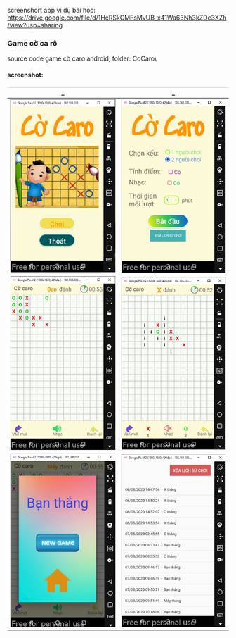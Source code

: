 screenshort app ví dụ bài học: https://drive.google.com/file/d/1HcRSkCMFsMvUB_x41Wa63Nh3kZDc3XZh/view?usp=sharing

### Game cờ ca rô
source code game cờ caro android, folder: CoCaro\\
#### screenshot:

| _        |      _      |
| ------------- |:-------------:| 
|   ![trang chủ](https://github.com/chitao5799/hocAndroid/blob/master/Image_Game_ca-ro/TrangChu.JPG)   | ![trang menu](https://github.com/chitao5799/hocAndroid/blob/master/Image_Game_ca-ro/TrangMenu.JPG) | 
| ![người vs máy](https://github.com/chitao5799/hocAndroid/blob/master/Image_Game_ca-ro/NguoiVsMay.JPG)      |  ![tính điểm](https://github.com/chitao5799/hocAndroid/blob/master/Image_Game_ca-ro/HaiNguoiChoiTinhDiem.JPG)    | 
|![kết thúc game](https://github.com/chitao5799/hocAndroid/blob/master/Image_Game_ca-ro/KetThucGame.JPG)  |  ![lịch sử](https://github.com/chitao5799/hocAndroid/blob/master/Image_Game_ca-ro/LichSu.JPG) |
